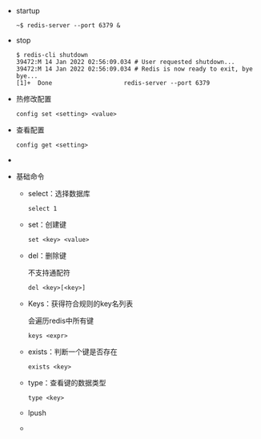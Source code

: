 - startup

  ```
  ~$ redis-server --port 6379 &
  ```

- stop

  ```
  $ redis-cli shutdown
  39472:M 14 Jan 2022 02:56:09.034 # User requested shutdown...
  39472:M 14 Jan 2022 02:56:09.034 # Redis is now ready to exit, bye bye...
  [1]+  Done                    redis-server --port 6379
  ```

  



- 热修改配置

  ```
  config set <setting> <value>
  ```

- 查看配置

  ```
  config get <setting>
  ```



- 





- 基础命令

  - select：选择数据库

    ```
    select 1
    ```

    

  - set：创建键

    ```
    set <key> <value>
    ```

  - del：删除键

    不支持通配符

    ```
    del <key>[<key>]
    ```

  - Keys：获得符合规则的key名列表

    会遍历redis中所有键

    ```
    keys <expr>
    ```

  - exists：判断一个键是否存在

    ```
    exists <key>
    ```

  - type：查看键的数据类型

    ```
    type <key>
    ```

  - lpush

  - 